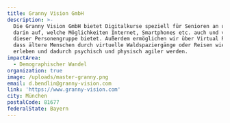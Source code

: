 ```yaml
---
title: Granny Vision GmbH
description: >-
  Die Granny Vision GmbH bietet Digitalkurse speziell für Senioren an und zeigt
  darin auf, welche Möglichkeiten Internet, Smartphones etc. auch und vor allem
  dieser Personengruppe bietet. Außerdem ermöglichen wir über Virtual Reality,
  dass ältere Menschen durch virtuelle Waldspaziergänge oder Reisen wieder mehr
  erleben und dadurch psychisch und physisch agiler werden.
impactArea:
  - Demographischer Wandel
organization: true
image: /uploads/master-granny.png
email: d.bendlin@granny-vision.com
link: 'https://www.granny-vision.com'
city: München
postalCode: 81677
federalState: Bayern
---
```


